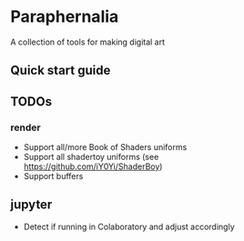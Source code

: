 # Paraphernalia

A collection of tools for making digital art

## Quick start guide

## TODOs

### render

- Support all/more Book of Shaders uniforms
- Support all shadertoy uniforms (see https://github.com/iY0Yi/ShaderBoy)
- Support buffers

## jupyter

- Detect if running in Colaboratory and adjust accordingly
